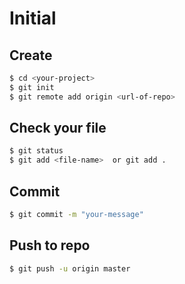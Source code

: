 # Initial

## Create
```bash
$ cd <your-project>
$ git init
$ git remote add origin <url-of-repo>
```

## Check your file
```bash
$ git status
$ git add <file-name>  or git add .
```

## Commit
```bash
$ git commit -m "your-message"
```

## Push to repo
```bash
$ git push -u origin master
```
